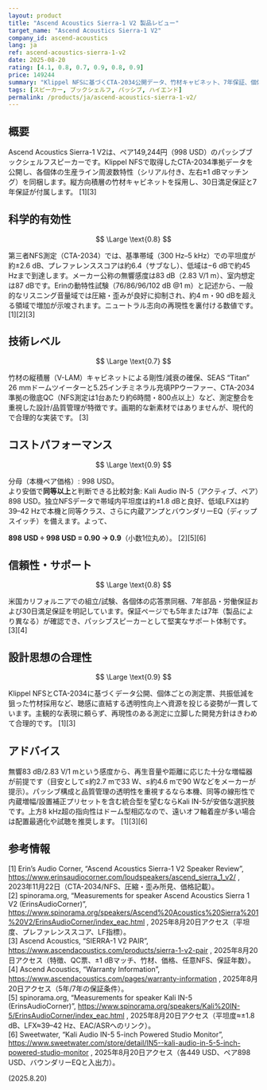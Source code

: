 ```yaml
---
layout: product
title: "Ascend Acoustics Sierra-1 V2 製品レビュー"
target_name: "Ascend Acoustics Sierra-1 V2"
company_id: ascend-acoustics
lang: ja
ref: ascend-acoustics-sierra-1-v2
date: 2025-08-20
rating: [4.1, 0.8, 0.7, 0.9, 0.8, 0.9]
price: 149244
summary: "Klippel NFSに基づくCTA-2034公開データ、竹材キャビネット、7年保証、個体ごとの周波数特性票を備えるパッシブブックシェルフ"
tags: [スピーカー, ブックシェルフ, パッシブ, ハイエンド]
permalink: /products/ja/ascend-acoustics-sierra-1-v2/
---
```


## 概要

Ascend Acoustics Sierra-1 V2は、ペア149,244円（998 USD）のパッシブブックシェルフスピーカーです。Klippel NFSで取得したCTA-2034準拠データを公開し、各個体の生産ライン周波数特性（シリアル付き、左右±1 dBマッチング）を同梱します。縦方向積層の竹材キャビネットを採用し、30日満足保証と7年保証が付属します。 [1][3]

## 科学的有効性

$$ \Large \text{0.8} $$

第三者NFS測定（CTA-2034）では、基準帯域（300 Hz–5 kHz）での平坦度が約±2.6 dB、プレファレンススコアは約6.4（サブなし）、低域は−6 dBで約45 Hzまで到達します。メーカー公称の無響感度は83 dB（2.83 V/1 m）、室内想定は87 dBです。Erinの動特性試験（76/86/96/102 dB @1 m）と記述から、一般的なリスニング音量域では圧縮・歪みが良好に抑制され、約4 m・90 dBを超える領域で増加が示唆されます。ニュートラル志向の再現性を裏付ける数値です。 [1][2][3]

## 技術レベル

$$ \Large \text{0.7} $$

竹材の縦積層（V-LAM）キャビネットによる剛性/減衰の確保、SEAS “Titan” 26 mmドームツイーターと5.25インチミネラル充填PPウーファー、CTA-2034準拠の徹底QC（NFS測定は1台あたり約6時間・800点以上）など、測定整合を重視した設計/品質管理が特徴です。画期的な新素材ではありませんが、現代的で合理的な実装です。 [3]

## コストパフォーマンス

$$ \Large \text{0.9} $$

分母（本機ペア価格）: 998 USD。  
より安価で**同等以上**と判断できる比較対象: Kali Audio IN-5（アクティブ、ペア）898 USD。独立NFSデータで帯域内平坦度は約±1.8 dBと良好、低域LFXは約39–42 Hzで本機と同等クラス、さらに内蔵アンプとバウンダリーEQ（ディップスイッチ）を備えます。よって、

**898 USD ÷ 998 USD = 0.90 → 0.9**（小数1位丸め）。 [2][5][6]

## 信頼性・サポート

$$ \Large \text{0.8} $$

米国カリフォルニアでの組立/試験、各個体の応答票同梱、7年部品・労働保証および30日満足保証を明記しています。保証ページでも5年または7年（製品により異なる）が確認でき、パッシブスピーカーとして堅実なサポート体制です。 [3][4]

## 設計思想の合理性

$$ \Large \text{0.9} $$

Klippel NFSとCTA-2034に基づくデータ公開、個体ごとの測定票、共振低減を狙った竹材採用など、聴感に直結する透明性向上へ資源を投じる姿勢が一貫しています。主観的な表現に頼らず、再現性のある測定に立脚した開発方針はきわめて合理的です。 [1][3]

## アドバイス

無響83 dB/2.83 V/1 mという感度から、再生音量や距離に応じた十分な増幅器が前提です（目安として≤約2.7 mで33 W、≤約4.6 mで90 Wなどをメーカーが提示）。パッシブ構成と品質管理の透明性を重視するなら本機、同等の線形性で内蔵増幅/設置補正プリセットを含む統合型を望むならKali IN-5が安価な選択肢です。上方8 kHz超の指向性はドーム型相応なので、遠いオフ軸着座が多い場合は配置最適化や試聴を推奨します。 [1][3][6]

## 参考情報

[1] Erin’s Audio Corner, “Ascend Acoustics Sierra-1 V2 Speaker Review”, https://www.erinsaudiocorner.com/loudspeakers/ascend_sierra_1_v2/ , 2023年11月22日（CTA-2034/NFS、圧縮・歪み所見、価格記載）。  
[2] spinorama.org, “Measurements for speaker Ascend Acoustics Sierra 1 V2 (ErinsAudioCorner)”, https://www.spinorama.org/speakers/Ascend%20Acoustics%20Sierra%201%20V2/ErinsAudioCorner/index_eac.html , 2025年8月20日アクセス（平坦度、プレファレンススコア、LF指標）。  
[3] Ascend Acoustics, “SIERRA-1 V2 PAIR”, https://www.ascendacoustics.com/products/sierra-1-v2-pair , 2025年8月20日アクセス（特徴、QC票、±1 dBマッチ、竹材、価格、任意NFS、保証年数）。  
[4] Ascend Acoustics, “Warranty Information”, https://www.ascendacoustics.com/pages/warranty-information , 2025年8月20日アクセス（5年/7年の保証条件）。  
[5] spinorama.org, “Measurements for speaker Kali IN-5 (ErinsAudioCorner)”, https://www.spinorama.org/speakers/Kali%20IN-5/ErinsAudioCorner/index_eac.html , 2025年8月20日アクセス（平坦度≈±1.8 dB、LFX≈39–42 Hz、EAC/ASRへのリンク）。  
[6] Sweetwater, “Kali Audio IN-5 5-inch Powered Studio Monitor”, https://www.sweetwater.com/store/detail/IN5--kali-audio-in-5-5-inch-powered-studio-monitor , 2025年8月20日アクセス（各449 USD、ペア898 USD、バウンダリーEQと入出力）。

(2025.8.20)

